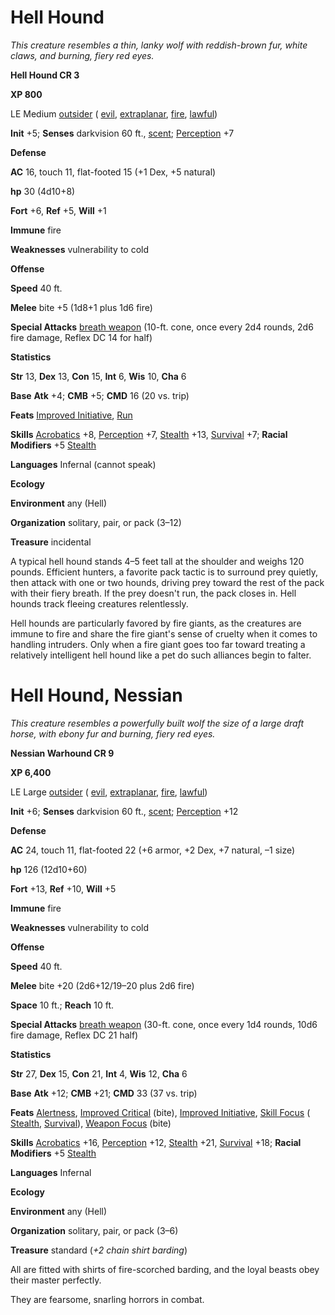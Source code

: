 # Hell Hound

_This creature resembles a thin, lanky wolf with reddish-brown fur, white claws, and burning, fiery red eyes._

**Hell Hound CR 3**

**XP 800**

LE Medium [outsider](creatureTypes.md#_outsider) ( [evil](creatureTypes.md#_evil-subtype), [extraplanar](creatureTypes.md#_extraplanar-subtype), [fire](creatureTypes.md#_fire-subtype), [lawful](creatureTypes.md#_lawful-subtype))

**Init** +5; **Senses** darkvision 60 ft., [scent](universalMonsterRules.md#_scent); [Perception](../skills/perception.md#_perception) +7

**Defense**

**AC** 16, touch 11, flat-footed 15 (+1 Dex, +5 natural)

**hp** 30 (4d10+8)

**Fort** +6, **Ref** +5, **Will** +1

**Immune** fire

**Weaknesses** vulnerability to cold

**Offense**

**Speed** 40 ft.

**Melee** bite +5 (1d8+1 plus 1d6 fire)

**Special Attacks** [breath weapon](universalMonsterRules.md#_breath-weapon) (10-ft. cone, once every 2d4 rounds, 2d6 fire damage, Reflex DC 14 for half)

**Statistics**

**Str** 13, **Dex** 13, **Con** 15, **Int** 6, **Wis** 10, **Cha** 6

**Base**  **Atk** +4; **CMB** +5; **CMD** 16 (20 vs. trip)

**Feats** [Improved Initiative](../feats.md#_improved-initiative), [Run](../feats.md#_run)

**Skills** [Acrobatics](../skills/acrobatics.md#_acrobatics) +8, [Perception](../skills/perception.md#_perception) +7, [Stealth](../skills/stealth.md#_stealth) +13, [Survival](../skills/survival.md#_survival) +7; **Racial Modifiers** +5 [Stealth](../skills/stealth.md#_stealth)

**Languages** Infernal (cannot speak)

**Ecology**

**Environment** any (Hell)

**Organization** solitary, pair, or pack (3–12)

**Treasure** incidental

A typical hell hound stands 4–5 feet tall at the shoulder and weighs 120 pounds. Efficient hunters, a favorite pack tactic is to surround prey quietly, then attack with one or two hounds, driving prey toward the rest of the pack with their fiery breath. If the prey doesn't run, the pack closes in. Hell hounds track fleeing creatures relentlessly.

Hell hounds are particularly favored by fire giants, as the creatures are immune to fire and share the fire giant's sense of cruelty when it comes to handling intruders. Only when a fire giant goes too far toward treating a relatively intelligent hell hound like a pet do such alliances begin to falter.

# Hell Hound, Nessian

_This creature resembles a powerfully built wolf the size of a large draft horse, with ebony fur and burning, fiery red eyes._

**Nessian Warhound CR 9**

**XP 6,400**

LE Large [outsider](creatureTypes.md#_outsider) ( [evil](creatureTypes.md#_evil-subtype), [extraplanar](creatureTypes.md#_extraplanar-subtype), [fire](creatureTypes.md#_fire-subtype), [lawful](creatureTypes.md#_lawful-subtype))

**Init** +6; **Senses** darkvision 60 ft., [scent](universalMonsterRules.md#_scent); [Perception](../skills/perception.md#_perception) +12

**Defense**

**AC** 24, touch 11, flat-footed 22 (+6 armor, +2 Dex, +7 natural, –1 size)

**hp** 126 (12d10+60)

**Fort** +13, **Ref** +10, **Will** +5

**Immune** fire

**Weaknesses** vulnerability to cold

**Offense**

**Speed** 40 ft.

**Melee** bite +20 (2d6+12/19–20 plus 2d6 fire)

**Space** 10 ft.; **Reach** 10 ft.

**Special Attacks** [breath weapon](universalMonsterRules.md#_breath-weapon) (30-ft. cone, once every 1d4 rounds, 10d6 fire damage, Reflex DC 21 half)

**Statistics**

**Str** 27, **Dex** 15, **Con** 21, **Int** 4, **Wis** 12, **Cha** 6

**Base**  **Atk** +12; **CMB** +21; **CMD** 33 (37 vs. trip)

**Feats** [Alertness](../feats.md#_alertness), [Improved Critical](../feats.md#_improved-critical) (bite), [Improved Initiative](../feats.md#_improved-initiative), [Skill Focus](../feats.md#_skill-focus) ( [Stealth](../skills/stealth.md#_stealth), [Survival](../skills/survival.md#_survival)), [Weapon Focus](../feats.md#_weapon-focus) (bite)

**Skills** [Acrobatics](../skills/acrobatics.md#_acrobatics) +16, [Perception](../skills/perception.md#_perception) +12, [Stealth](../skills/stealth.md#_stealth) +21, [Survival](../skills/survival.md#_survival) +18; **Racial Modifiers** +5 [Stealth](../skills/stealth.md#_stealth)

**Languages** Infernal

**Ecology**

**Environment** any (Hell)

**Organization** solitary, pair, or pack (3–6)

**Treasure** standard (_+2 chain shirt barding_)

All are fitted with shirts of fire-scorched barding, and the loyal beasts obey their master perfectly.

They are fearsome, snarling horrors in combat.

